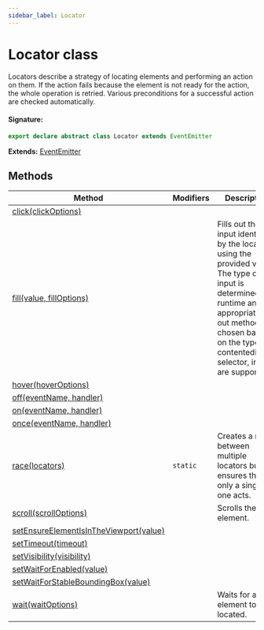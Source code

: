 ```yaml
---
sidebar_label: Locator
---
```


# Locator class

Locators describe a strategy of locating elements and performing an action on them. If the action fails because the element is not ready for the action, the whole operation is retried. Various preconditions for a successful action are checked automatically.

#### Signature:

```typescript
export declare abstract class Locator extends EventEmitter
```

**Extends:** [EventEmitter](./puppeteer.eventemitter.md)

## Methods

| Method                                                                                           | Modifiers           | Description                                                                                                                                                                                                                              |
| ------------------------------------------------------------------------------------------------ | ------------------- | ---------------------------------------------------------------------------------------------------------------------------------------------------------------------------------------------------------------------------------------- |
| [click(clickOptions)](./puppeteer.locator.click.md)                                              |                     |                                                                                                                                                                                                                                          |
| [fill(value, fillOptions)](./puppeteer.locator.fill.md)                                          |                     | Fills out the input identified by the locator using the provided value. The type of the input is determined at runtime and the appropriate fill-out method is chosen based on the type. contenteditable, selector, inputs are supported. |
| [hover(hoverOptions)](./puppeteer.locator.hover.md)                                              |                     |                                                                                                                                                                                                                                          |
| [off(eventName, handler)](./puppeteer.locator.off.md)                                            |                     |                                                                                                                                                                                                                                          |
| [on(eventName, handler)](./puppeteer.locator.on.md)                                              |                     |                                                                                                                                                                                                                                          |
| [once(eventName, handler)](./puppeteer.locator.once.md)                                          |                     |                                                                                                                                                                                                                                          |
| [race(locators)](./puppeteer.locator.race.md)                                                    | <code>static</code> | Creates a race between multiple locators but ensures that only a single one acts.                                                                                                                                                        |
| [scroll(scrollOptions)](./puppeteer.locator.scroll.md)                                           |                     | Scrolls the element.                                                                                                                                                                                                                     |
| [setEnsureElementIsInTheViewport(value)](./puppeteer.locator.setensureelementisintheviewport.md) |                     |                                                                                                                                                                                                                                          |
| [setTimeout(timeout)](./puppeteer.locator.settimeout.md)                                         |                     |                                                                                                                                                                                                                                          |
| [setVisibility(visibility)](./puppeteer.locator.setvisibility.md)                                |                     |                                                                                                                                                                                                                                          |
| [setWaitForEnabled(value)](./puppeteer.locator.setwaitforenabled.md)                             |                     |                                                                                                                                                                                                                                          |
| [setWaitForStableBoundingBox(value)](./puppeteer.locator.setwaitforstableboundingbox.md)         |                     |                                                                                                                                                                                                                                          |
| [wait(waitOptions)](./puppeteer.locator.wait.md)                                                 |                     | Waits for an element to be located.                                                                                                                                                                                                      |
